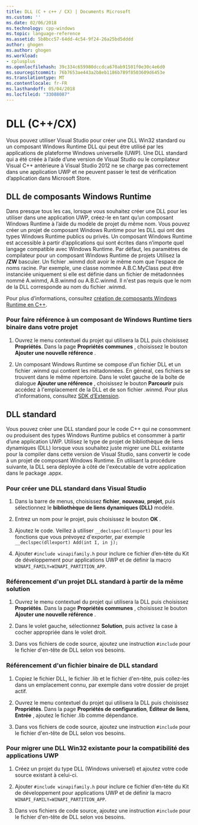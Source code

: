 ```yaml
---
title: DLL (C + c++ / CX) | Documents Microsoft
ms.custom: ''
ms.date: 02/06/2018
ms.technology: cpp-windows
ms.topic: language-reference
ms.assetid: 5b8bcc57-64dd-4c54-9f24-26a25bd5dddd
author: ghogen
ms.author: ghogen
ms.workload:
- cplusplus
ms.openlocfilehash: 39c334c659980dccdca670ab91501f0e30c4e6d0
ms.sourcegitcommit: 76b7653ae443a2b8eb1186b789f8503609d6453e
ms.translationtype: MT
ms.contentlocale: fr-FR
ms.lasthandoff: 05/04/2018
ms.locfileid: "33088087"
---
```

# <a name="dlls-ccx"></a>DLL (C++/CX)

Vous pouvez utiliser Visual Studio pour créer une DLL Win32 standard ou un composant Windows Runtime DLL qui peut être utilisé par les applications de plateforme Windows universelle (UWP). Une DLL standard qui a été créée à l’aide d’une version de Visual Studio ou le compilateur Visual C++ antérieure à Visual Studio 2012 ne se charge pas correctement dans une application UWP et ne peuvent passer le test de vérification d’application dans Microsoft Store.

## <a name="windows-runtime-component-dlls"></a>DLL de composants Windows Runtime

Dans presque tous les cas, lorsque vous souhaitez créer une DLL pour les utiliser dans une application UWP, créez-le en tant qu’un composant Windows Runtime à l’aide du modèle de projet du même nom. Vous pouvez créer un projet de composant Windows Runtime pour les DLL qui ont des types Windows Runtime publics ou privés. Un composant Windows Runtime est accessible à partir d’applications qui sont écrites dans n’importe quel langage compatible avec Windows Runtime. Par défaut, les paramètres de compilateur pour un composant Windows Runtime de projets Utilisez la **/ZW** basculer. Un fichier .winmd doit avoir le même nom que l'espace de noms racine. Par exemple, une classe nommée A.B.C.MyClass peut être instanciée uniquement si elle est définie dans un fichier de métadonnées nommé A.winmd, A.B.winmd ou A.B.C.winmd. Il n'est pas requis que le nom de la DLL corresponde au nom du fichier .winmd.

Pour plus d’informations, consultez [création de composants Windows Runtime en C++](/windows/uwp/winrt-components/creating-windows-runtime-components-in-cpp).

### <a name="to-reference-a-third-party-windows-runtime-component-binary-in-your-project"></a>Pour faire référence à un composant de Windows Runtime tiers binaire dans votre projet

1. Ouvrez le menu contextuel du projet qui utilisera la DLL puis choisissez **Propriétés**. Dans la page **Propriétés communes** , choisissez le bouton **Ajouter une nouvelle référence** .

1. Un composant Windows Runtime se compose d’un fichier DLL et un fichier .winmd qui contient les métadonnées. En général, ces fichiers se trouvent dans le même répertoire. Dans le volet gauche de la boîte de dialogue **Ajouter une référence** , choisissez le bouton **Parcourir** puis accédez à l'emplacement de la DLL et de son fichier .winmd. Pour plus d’informations, consultez [SDK d’Extension](/visualstudio/extensibility/creating-a-software-development-kit#ExtensionSDKs).

## <a name="standard-dlls"></a>DLL standard

Vous pouvez créer une DLL standard pour le code C++ qui ne consomment ou produisent des types Windows Runtime publics et consommer à partir d’une application UWP. Utilisez le type de projet de bibliothèque de liens dynamiques (DLL) lorsque vous souhaitez juste migrer une DLL existante pour la compiler dans cette version de Visual Studio, sans convertir le code à un projet de composant Windows Runtime. En utilisant la procédure suivante, la DLL sera déployée à côté de l'exécutable de votre application dans le package .appx.

### <a name="to-create-a-standard-dll-in-visual-studio"></a>Pour créer une DLL standard dans Visual Studio

1. Dans la barre de menus, choisissez **fichier**, **nouveau**, **projet**, puis sélectionnez le **bibliothèque de liens dynamiques (DLL)** modèle.

1. Entrez un nom pour le projet, puis choisissez le bouton **OK** .

1. Ajoutez le code. Veillez à utiliser `__declspec(dllexport)` pour les fonctions que vous prévoyez d'exporter, par exemple `__declspec(dllexport) Add(int I, in j);`

1. Ajouter `#include winapifamily.h` pour inclure ce fichier d’en-tête du Kit de développement pour applications UWP et de définir la macro `WINAPI_FAMILY=WINAPI_PARTITION_APP`.

### <a name="to-reference-a-standard-dll-project-from-the-same-solution"></a>Référencement d'un projet DLL standard à partir de la même solution

1. Ouvrez le menu contextuel du projet qui utilisera la DLL puis choisissez **Propriétés**. Dans la page **Propriétés communes** , choisissez le bouton **Ajouter une nouvelle référence** .

1. Dans le volet gauche, sélectionnez **Solution**, puis activez la case à cocher appropriée dans le volet droit.

1. Dans vos fichiers de code source, ajoutez une instruction `#include` pour le fichier d'en-tête de DLL selon vos besoins.

### <a name="to-reference-a-standard-dll-binary"></a>Référencement d'un fichier binaire de DLL standard

1. Copiez le fichier DLL, le fichier .lib et le fichier d'en-tête, puis collez-les dans un emplacement connu, par exemple dans votre dossier de projet actif.

1. Ouvrez le menu contextuel du projet qui utilisera la DLL puis choisissez **Propriétés**. Dans la page **Propriétés de configuration**, **Éditeur de liens**, **Entrée** , ajoutez le fichier .lib comme dépendance.

1. Dans vos fichiers de code source, ajoutez une instruction `#include` pour le fichier d'en-tête de DLL selon vos besoins.

### <a name="to-migrate-an-existing-win32-dll-for-uwp-app-compatibility"></a>Pour migrer une DLL Win32 existante pour la compatibilité des applications UWP

1. Créez un projet du type DLL (Windows universel) et ajoutez votre code source existant à celui-ci.

1. Ajouter `#include winapifamily.h` pour inclure ce fichier d’en-tête du Kit de développement pour applications UWP et de définir la macro `WINAPI_FAMILY=WINAPI_PARTITION_APP`.

1. Dans vos fichiers de code source, ajoutez une instruction `#include` pour le fichier d'en-tête de DLL selon vos besoins.
